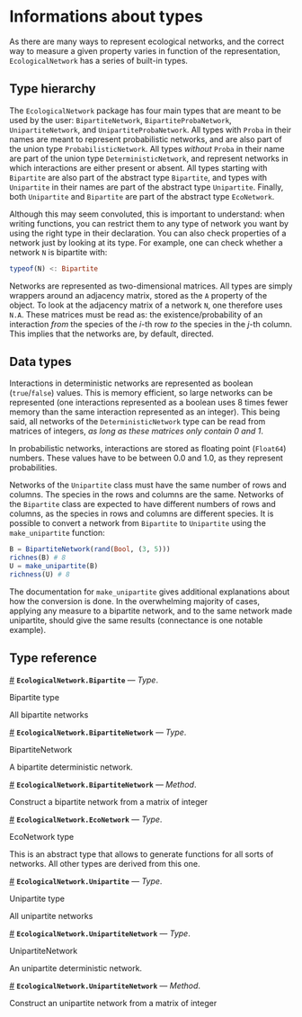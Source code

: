 
<a id='Informations-about-types-1'></a>

# Informations about types


As there are many ways to represent ecological networks, and the correct way to measure a given property varies in function of the representation, `EcologicalNetwork` has a series of built-in types.


<a id='Type-hierarchy-1'></a>

## Type hierarchy


The `EcologicalNetwork` package has four main types that are meant to be used by the user: `BipartiteNetwork`, `BipartiteProbaNetwork`, `UnipartiteNetwork`, and `UnipartiteProbaNetwork`. All types with `Proba` in their names are meant to represent probabilistic networks, and are also part of the union type `ProbabilisticNetwork`. All types *without* `Proba` in their name are part of the union type `DeterministicNetwork`, and represent networks in which interactions are either present or absent. All types starting with `Bipartite` are also part of the abstract type `Bipartite`, and types with `Unipartite` in their names are part of the abstract type `Unipartite`. Finally, both `Unipartite` and `Bipartite` are part of the abstract type `EcoNetwork`.


Although this may seem convoluted, this is important to understand: when writing functions, you can restrict them to any type of network you want by using the right type in their declaration. You can also check properties of a network just by looking at its type. For example, one can check whether a network `N` is bipartite with:


```julia
typeof(N) <: Bipartite
```


Networks are represented as two-dimensional matrices. All types are simply wrappers around an adjacency matrix, stored as the `A` property of the object. To look at the adjacency matrix of a network `N`, one therefore uses `N.A`. These matrices must be read as: the existence/probability of an interaction *from* the species of the *i*-th row *to* the species in the *j*-th column. This implies that the networks are, by default, directed.


<a id='Data-types-1'></a>

## Data types


Interactions in deterministic networks are represented as boolean (`true`/`false`) values. This is memory efficient, so large networks can be represented (one interactions represented as a boolean uses 8 times fewer memory than the same interaction represented as an integer). This being said, all networks of the `DeterministicNetwork` type can be read from matrices of integers, *as long as these matrices only contain 0 and 1*.


In probabilistic networks, interactions are stored as floating point (`Float64`) numbers. These values have to be between 0.0 and 1.0, as they represent probabilities.


Networks of the `Unipartite` class must have the same number of rows and columns. The species in the rows and columns are the same. Networks of the `Bipartite` class are expected to have different numbers of rows and columns, as the species in rows and columns are different species. It is possible to convert a network from `Bipartite` to `Unipartite` using the `make_unipartite` function:


```julia
B = BipartiteNetwork(rand(Bool, (3, 5)))
richnes(B) # 8
U = make_unipartite(B)
richness(U) # 8
```


The documentation for `make_unipartite` gives additional explanations about how the conversion is done. In the overwhelming majority of cases, applying any measure to a bipartite network, and to the same network made unipartite, should give the same results (connectance is one notable example).


<a id='Type-reference-1'></a>

## Type reference

<a id='EcologicalNetwork.Bipartite' href='#EcologicalNetwork.Bipartite'>#</a>
**`EcologicalNetwork.Bipartite`** &mdash; *Type*.



Bipartite type

All bipartite networks

<a id='EcologicalNetwork.BipartiteNetwork' href='#EcologicalNetwork.BipartiteNetwork'>#</a>
**`EcologicalNetwork.BipartiteNetwork`** &mdash; *Type*.



BipartiteNetwork

A bipartite deterministic network.

<a id='EcologicalNetwork.BipartiteNetwork-Tuple{Array{Int64,2}}' href='#EcologicalNetwork.BipartiteNetwork-Tuple{Array{Int64,2}}'>#</a>
**`EcologicalNetwork.BipartiteNetwork`** &mdash; *Method*.



Construct a bipartite network from a matrix of integer

<a id='EcologicalNetwork.EcoNetwork' href='#EcologicalNetwork.EcoNetwork'>#</a>
**`EcologicalNetwork.EcoNetwork`** &mdash; *Type*.



EcoNetwork type

This is an abstract type that allows to generate functions for all sorts of networks. All other types are derived from this one.

<a id='EcologicalNetwork.Unipartite' href='#EcologicalNetwork.Unipartite'>#</a>
**`EcologicalNetwork.Unipartite`** &mdash; *Type*.



Unipartite type

All unipartite networks

<a id='EcologicalNetwork.UnipartiteNetwork' href='#EcologicalNetwork.UnipartiteNetwork'>#</a>
**`EcologicalNetwork.UnipartiteNetwork`** &mdash; *Type*.



UnipartiteNetwork

An unipartite deterministic network.

<a id='EcologicalNetwork.UnipartiteNetwork-Tuple{Array{Int64,2}}' href='#EcologicalNetwork.UnipartiteNetwork-Tuple{Array{Int64,2}}'>#</a>
**`EcologicalNetwork.UnipartiteNetwork`** &mdash; *Method*.



Construct an unipartite network from a matrix of integer

